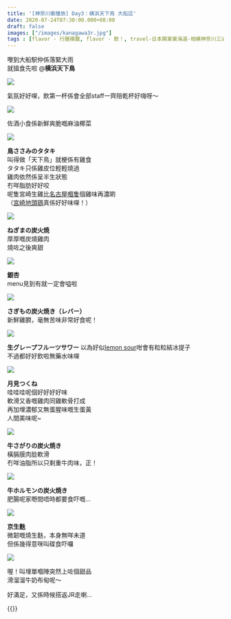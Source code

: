 ```yaml
---
title: '[神奈川衝撞旅] Day3：横浜天下鳥 大船店'
date: 2020-07-24T07:30:00.000+08:00
draft: false
images: ["/images/kanagawa3r.jpg"]
tags : [flavor - 行膳積腹, flavor - 飲！, travel-日本関東東海道-相模神奈川三浦川崎横浜鎌倉]
---
```


嚟到大船駅仲係落緊大雨  
就搵食先啦 @**横浜天下鳥**

![](/images/kanagawa3r1.jpg)

氣氛好好㗎，飲第一杯係會全部staff一齊陪乾杯好嗨呀～

![](/images/kanagawa3r2.jpg)

佐酒小食係新鮮爽脆嘅麻油椰菜

![](/images/kanagawa3r.jpg)

**鳥ささみのタタキ**  
叫得做「天下鳥」就梗係有雞食   
タタキ只係雞皮位輕輕燒過  
雞肉依然係呈半生狀態  
冇咩脂肪好好咬  
呢隻宮崎生雞比[名古屋嗰隻](https://hidie.net/nagoya6e/)個雞味再濃啲  
（[宮崎地頭鶏](https://hidie.net/kojkmi3f/)真係好好味㗎！）

![](/images/kanagawa3r3.jpg)

**ねぎまの炭火焼**  
厚厚嘅炭燒雞肉  
燒咗之後爽甜

![](/images/kanagawa3r4.jpg)

**銀杏**  
menu見到有就一定會嗌啦

![](/images/kanagawa3r5.jpg)

**さぎもの炭火焼き（レバー）**  
新鮮雞膶，毫無苦味非常好食呢！

![](/images/kanagawa3r6.jpg)

**生グレープフルーツサワー**
以為好似[lemon sour](https://hidie.net/kanagawa2p/)咁會有粒粒結冰提子  
不過都好好飲啦無藥水味㗎

![](/images/kanagawa3r7.jpg)

**月見つくね**  
哇哇哇呢個好好好好味  
軟滑又香嘅雞肉同雞軟骨打成  
再加埋濃郁又無蛋腥味嘅生蛋黃  
人間美味呢~

![](/images/kanagawa3r8.jpg)

**牛さがりの炭火焼き**  
橫膈膜肉腍軟滑  
冇咩油脂所以只剩重牛肉味，正！

![](/images/kanagawa3r9.jpg)

**牛ホルモンの炭火焼き**  
肥腸呢家嘢間唔時都要食吓嘅...

![](/images/kanagawa3r10.jpg)

**京生麩**  
微韌嘅燒生麩，本身無咩未道  
但係幾得意咪叫碟食吓囉

![](/images/kanagawa3r11.jpg)

喔！叫埋單嗰陣突然上咗個甜品  
滑溜溜牛奶布甸呢～

  

好滿足，又係時候搭返JR走喇...

{{<kanagawa>}}
